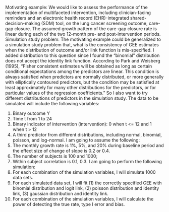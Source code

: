 Motivating example: We would like to assess the performance of the implementation of multifaceted intervention, including clinician-facing reminders and an electronic health record (EHR)-integrated shared-decision-making (SDM) tool, on the lung cancer screening outcome, care-gap closure. The assumed growth pattern of the care-gap closure rate is linear during each of the two 12-month pre- and post-intervention periods.
Simulation study problem: The motivating example could be generalized to a simulation study problem that, what is the consistency of GEE estimates when the distribution of outcome and/or link function is mis-specified.
I added distribution to this question since I found the “binomial” distribution does not accept the identity link function.
According to Park and Weisberg (1995), “Fisher consistent estimates will be obtained as long as certain conditional expectations among the predictors are linear. This condition is always satisfied when predictors are normally distributed, or more generally with elliptically contoured predictors, but the condition may be satisfied at least approximately for many other distributions for the predictors, or for particular values of the regression coefficients.” So I also want to try different distributions of predictors in the simulation study.
The data to be simulated will include the following variables:
1.	Binary outcome Y
2.	Time t from 1 to 24
3.	Binary indicator of intervention (intervention): 0 when t <= 12 and 1 when t > 12
4.	A third predictor from different distributions, including normal, binomial, poisson, and log-normal.
I am going to assume the following:
1.	The monthly growth rate is 1%, 5%, and 20% during baseline period and the effect size of change of slope is 0.2 or 0.4.
2.	The number of subjects is 100 and 1000;
3.	Within subject correlation is 0.1, 0.3.
I am going to perform the following simulation:
1.	For each combination of the simulation variables, I will simulate 1000 data sets.
2.	For each simulated data set, I will fit (1) the correctly specified GEE with binomial distribution and logit link, (2) poisson distribution and identity link, (3) gaussian distribution and identity link.
3.	For each combination of the simulation variables, I will calculate the power of detecting the true rate, type I error and bias.
